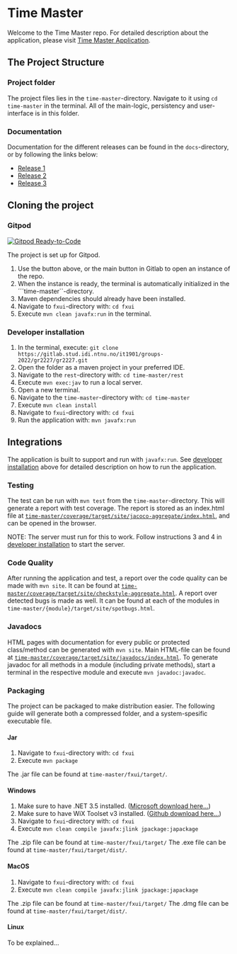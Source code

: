 # Time Master

Welcome to the Time Master repo. For detailed description about the application, please visit [Time Master Application](time-master/README.md).

## The Project Structure

### Project folder

The project files lies in the `time-master`-directory. Navigate to it using ```cd time-master``` in the terminal. All of the main-logic, persistency and user-interface is in this folder.

### Documentation

Documentation for the different releases can be found in the `docs`-directory, or by following the links below:

- [Release 1](docs/release1/release1.md)
- [Release 2](docs/release2/release2.md)
- [Release 3](docs/release3/release3.md)

## Cloning the project

### Gitpod

[![Gitpod Ready-to-Code](https://img.shields.io/badge/Gitpod-Ready--to--Code-blue?logo=gitpod)](https://gitpod.stud.ntnu.no/#https://gitlab.stud.idi.ntnu.no/it1901/groups-2022/gr2227/gr2227)

The project is set up for Gitpod.

1. Use the button above, or the main button in Gitlab to open an instance of the repo.
2. When the instance is ready, the terminal is automatically initialized in the ´´´time-master``-directory.
3. Maven dependencies should already have been installed.
4. Navigate to `fxui`-directory with: `cd fxui`
5. Execute `mvn clean javafx:run` in the terminal.

### Developer installation

1. In the terminal, execute: `git clone https://gitlab.stud.idi.ntnu.no/it1901/groups-2022/gr2227/gr2227.git`
2. Open the folder as a maven project in your preferred IDE.
3. Navigate to the `rest`-directory with: `cd time-master/rest`
4. Execute `mvn exec:jav` to run a local server.
5. Open a new terminal.
6. Navigate to the `time-master`-directory with: `cd time-master`
7. Execute `mvn clean install`
8. Navigate to `fxui`-directory with: `cd fxui`
9. Run the application with: `mvn javafx:run`

## Integrations

The application is built to support and run with `javafx:run`. See [developer installation](./readme.md#developer-installation) above for detailed description on how to run the application.

### Testing

The test can be run with `mvn test` from the `time-master`-directory. This will generate a report with test coverage. The report is stored as an index.html file at [`time-master/coverage/target/site/jacoco-aggregate/index.html`](time-master/coverage/target/site/jacoco-aggregate/), and can be opened in the browser.

NOTE: The server must run for this to work. Follow instructions 3 and 4 in [developer installation](./readme.md#developer-installation) to start the server.

### Code Quality

After running the application and test, a report over the code quality can be made with `mvn site`. It can be found at [`time-master/coverage/target/site/checkstyle-aggregate.html`](time-master/coverage/target/site/checkstyle-aggregate.html).
A report over detected bugs is made as well. It can be found at each of the modules in `time-master/{module}/target/site/spotbugs.html`.

### Javadocs

HTML pages with documentation for every public or protected class/method can be generated with `mvn site`. Main HTML-file can be found at [`time-master/coverage/target/site/javadocs/index.html`](time-master/coverage/target/site/javadocs/index.html).
To generate javadoc for all methods in a module (including private methods), start a terminal in the respective module and execute `mvn javadoc:javadoc`.



### Packaging

The project can be packaged to make distribution easier. The following guide will generate both a compressed folder, and a system-spesific executable file.

#### Jar
1. Navigate to ```fxui```-directory with: `cd fxui`
2. Execute ```mvn package```

The .jar file can be found at `time-master/fxui/target/`.
#### Windows
1. Make sure to have .NET 3.5 installed. ([Microsoft download here...](https://www.microsoft.com/nb-no/download/details.aspx?id=21))
2. Make sure to have WiX Toolset v3 installed. ([Github download here...](https://github.com/wixtoolset/wix3/releases/tag/wix3112rtm))
3. Navigate to ```fxui```-directory with: `cd fxui`
4. Execute ```mvn clean compile javafx:jlink jpackage:japackage```

The .zip file can be found at `time-master/fxui/target/`
The .exe file can be found at `time-master/fxui/target/dist/`.
#### MacOS
1. Navigate to ```fxui```-directory with: `cd fxui`
2. Execute ```mvn clean compile javafx:jlink jpackage:japackage```

The .zip file can be found at `time-master/fxui/target/`
The .dmg file can be found at `time-master/fxui/target/dist/`.
#### Linux
To be explained...


<!-- ## Git conventions

[Conventional Commits 1.0.0](https://www.conventionalcommits.org/en/v1.0.0/)

- [Overview of different commit types](https://github.com/commitizen/conventional-commit-types/blob/v3.0.0/index.json)
- [Rules for commit messages](https://github.com/conventional-changelog/commitlint/tree/master/%40commitlint/config-conventional) -->